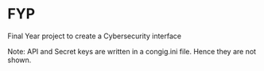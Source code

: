 # FYP
Final Year project to create a Cybersecurity interface

Note: API and Secret keys are written in a congig.ini file. Hence they are not shown.
